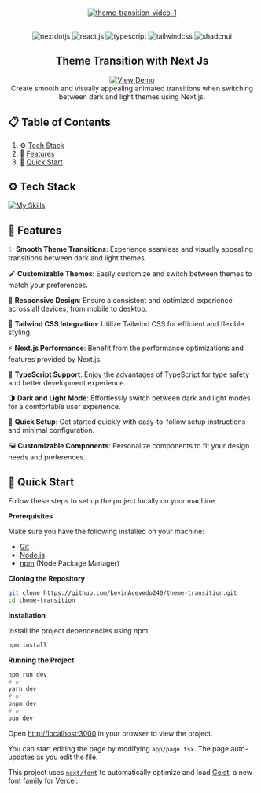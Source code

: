 
<div align="center">
  
  <br />

<a href='https://postimg.cc/4YRcr0Zv' target='_blank'><img src='https://i.postimg.cc/4YRcr0Zv/theme-transition-video-1.png' border='0' alt='theme-transition-video-1'/></a>

  <br/>

  <div>
    <img src="https://img.shields.io/badge/-Next_JS-black?style=for-the-badge&logoColor=white&logo=nextdotjs&color=000000" alt="nextdotjs" />
    <img src="https://img.shields.io/badge/-React_JS-black?style=for-the-badge&logoColor=white&logo=react&color=61DAFB" alt="react.js" />
    <img src="https://img.shields.io/badge/-Typescript-black?style=for-the-badge&logoColor=white&logo=typescript&color=3178C6" alt="typescript" />
    <img src="https://img.shields.io/badge/-Tailwind_CSS-black?style=for-the-badge&logoColor=white&logo=tailwindcss&color=06B6D4" alt="tailwindcss" />
    <img src="https://img.shields.io/badge/shadcn%2Fui-000000?style=for-the-badge&logo=shadcnui&logoColor=white" alt="shadcnui" />
    
  </div>

  <h2 align="center">Theme Transition with Next Js</h2>
  <div align="center">
    <a href="https://theme-transition.vercel.app/" target="_blank">
        <img src="https://img.shields.io/badge/Demo-View%20Demo-blue?style=for-the-badge" alt="View Demo">
    </a>
</div>

<div align="center">
    Create smooth and visually appealing animated transitions when switching between dark and light themes using Next.js.
</div>

</div>

## 📋 <a name="table">Table of Contents</a>

1. ⚙️ [Tech Stack](#tech-stack)
2. 🔋 [Features](#features)
3. 🤸 [Quick Start](#quick-start)


## <a name="tech-stack">⚙️ Tech Stack</a>

[![My Skills](https://skillicons.dev/icons?i=tailwind,typescript,react,nextjs)](https://skillicons.dev)<br/>

## <a name="features">🔋 Features</a>

✨ **Smooth Theme Transitions**: Experience seamless and visually appealing transitions between dark and light themes.

🖌️ **Customizable Themes**: Easily customize and switch between themes to match your preferences.

📱 **Responsive Design**: Ensure a consistent and optimized experience across all devices, from mobile to desktop.

🎨 **Tailwind CSS Integration**: Utilize Tailwind CSS for efficient and flexible styling.

⚡ **Next.js Performance**: Benefit from the performance optimizations and features provided by Next.js.

🔧 **TypeScript Support**: Enjoy the advantages of TypeScript for type safety and better development experience.

🌗 **Dark and Light Mode**: Effortlessly switch between dark and light modes for a comfortable user experience.

🚀 **Quick Setup**: Get started quickly with easy-to-follow setup instructions and minimal configuration.

🖼️ **Customizable Components**: Personalize components to fit your design needs and preferences.


## <a name="quick-start">🤸 Quick Start</a>

Follow these steps to set up the project locally on your machine.

**Prerequisites**

Make sure you have the following installed on your machine:

- [Git](https://git-scm.com/)
- [Node.js](https://nodejs.org/en)
- [npm](https://www.npmjs.com/) (Node Package Manager)

**Cloning the Repository**

```bash
git clone https://github.com/kevinAcevedo240/theme-transition.git
cd theme-transition
```

**Installation**

Install the project dependencies using npm:

```bash
npm install
```

**Running the Project**

```bash
npm run dev
# or
yarn dev
# or
pnpm dev
# or
bun dev
```

Open [http://localhost:3000](http://localhost:3000) in your browser to view the project.

You can start editing the page by modifying `app/page.tsx`. The page auto-updates as you edit the file.

This project uses [`next/font`](https://nextjs.org/docs/app/building-your-application/optimizing/fonts) to automatically optimize and load [Geist](https://vercel.com/font), a new font family for Vercel.
